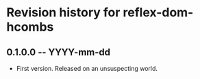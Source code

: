 # Revision history for reflex-dom-hcombs

## 0.1.0.0  -- YYYY-mm-dd

* First version. Released on an unsuspecting world.
